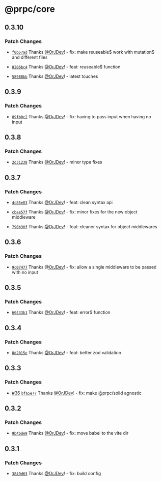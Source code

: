 # @prpc/core

## 0.3.10

### Patch Changes

- [`f0b57ad`](https://github.com/OrJDev/prpc/commit/f0b57ad8682fee8685f35682390097c1a5fe1c8c) Thanks [@OrJDev](https://github.com/OrJDev)! - fix: make reuseable$ work with mutation$ and different files

- [`8206bc4`](https://github.com/OrJDev/prpc/commit/8206bc46e87f86d9061b6a3a49fc5092de20c8a0) Thanks [@OrJDev](https://github.com/OrJDev)! - feat: reuseable$ function

- [`58980bb`](https://github.com/OrJDev/prpc/commit/58980bb553d76c44e98968b67470474973780c45) Thanks [@OrJDev](https://github.com/OrJDev)! - latest touches

## 0.3.9

### Patch Changes

- [`89fb0c2`](https://github.com/OrJDev/prpc/commit/89fb0c2196db184c7d1e51358370e83117e2b1cb) Thanks [@OrJDev](https://github.com/OrJDev)! - fix: having to pass input when having no input

## 0.3.8

### Patch Changes

- [`2d31238`](https://github.com/OrJDev/prpc/commit/2d31238a718eebae5af0076844a02c32730a81d1) Thanks [@OrJDev](https://github.com/OrJDev)! - minor type fixes

## 0.3.7

### Patch Changes

- [`4c85e03`](https://github.com/OrJDev/prpc/commit/4c85e03c77195ad86393d90fa58c358fd107a211) Thanks [@OrJDev](https://github.com/OrJDev)! - feat: clean syntax api

- [`cbae57f`](https://github.com/OrJDev/prpc/commit/cbae57f9f569aed57844e5ac9ec504c14beecee1) Thanks [@OrJDev](https://github.com/OrJDev)! - fix: minor fixes for the new object middleware

- [`796b30f`](https://github.com/OrJDev/prpc/commit/796b30fe09186195da628eb5e839a184219a481e) Thanks [@OrJDev](https://github.com/OrJDev)! - feat: cleaner syntax for object middlewares

## 0.3.6

### Patch Changes

- [`9c07477`](https://github.com/OrJDev/prpc/commit/9c074777610aa8dfa06099b8930eed52444b5f14) Thanks [@OrJDev](https://github.com/OrJDev)! - fix: allow a single middleware to be passed with no input

## 0.3.5

### Patch Changes

- [`60433b1`](https://github.com/OrJDev/prpc/commit/60433b17fa1a6c6808a36e7b07c1c2e02d24b74e) Thanks [@OrJDev](https://github.com/OrJDev)! - feat: error$ function

## 0.3.4

### Patch Changes

- [`8d2015e`](https://github.com/OrJDev/prpc/commit/8d2015e3cd3534cab4f3b663fc5cb162c7270aa1) Thanks [@OrJDev](https://github.com/OrJDev)! - feat: better zod validation

## 0.3.3

### Patch Changes

- [#36](https://github.com/OrJDev/prpc/pull/36) [`bfa5e77`](https://github.com/OrJDev/prpc/commit/bfa5e778b091de03a96e66873c5399b960562ade) Thanks [@OrJDev](https://github.com/OrJDev)! - fix: make @prpc/solid agnostic

## 0.3.2

### Patch Changes

- [`9b4bde9`](https://github.com/OrJDev/prpc/commit/9b4bde90e57558efe7d08cad16d5c5a74e4084f1) Thanks [@OrJDev](https://github.com/OrJDev)! - fix: move babel to the vite dir

## 0.3.1

### Patch Changes

- [`3849d63`](https://github.com/OrJDev/prpc/commit/3849d639ab16be46db13b413346188bfad89711b) Thanks [@OrJDev](https://github.com/OrJDev)! - fix: build config
